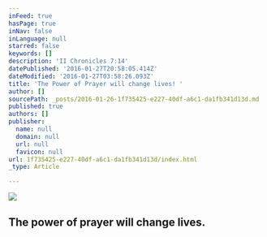 ```yaml
---
inFeed: true
hasPage: true
inNav: false
inLanguage: null
starred: false
keywords: []
description: 'II Chronicles 7:14'
datePublished: '2016-01-27T20:58:05.414Z'
dateModified: '2016-01-27T03:58:26.093Z'
title: 'The Power of Prayer will change lives! '
author: []
sourcePath: _posts/2016-01-26-1f735425-e227-40df-a6c1-da1fb341d13d.md
published: true
authors: []
publisher:
  name: null
  domain: null
  url: null
  favicon: null
url: 1f735425-e227-40df-a6c1-da1fb341d13d/index.html
_type: Article

---
```

![](https://the-grid-user-content.s3-us-west-2.amazonaws.com/4ae13ce8-7835-422e-b027-271e6783b859.jpg)

## The power of prayer will change lives.